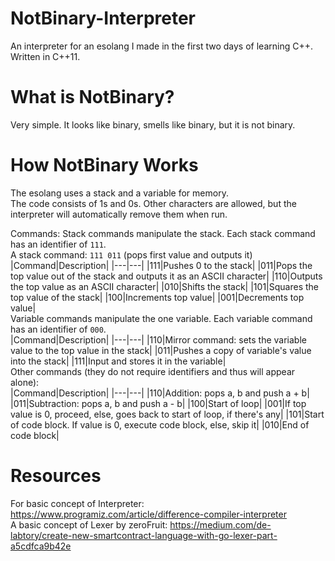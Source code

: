# NotBinary-Interpreter
An interpreter for an esolang I made in the first two days of learning C++.
<br>
Written in C++11.

# What is NotBinary?
Very simple. It looks like binary, smells like binary, but it is not binary.

# How NotBinary Works
The esolang uses a stack and a variable for memory.
<br>
The code consists of 1s and 0s. Other characters are allowed, but the interpreter will automatically remove them when run.

Commands:
Stack commands manipulate the stack. Each stack command has an identifier of ``111``.
<br>
A stack command: ``111 011`` (pops first value and outputs it)
<br>
|Command|Description|
|---|---|
|111|Pushes 0 to the stack|
|011|Pops the top value out of the stack and outputs it as an ASCII character|
|110|Outputs the top value as an ASCII character|
|010|Shifts the stack|
|101|Squares the top value of the stack|
|100|Increments top value|
|001|Decrements top value|
<br>
Variable commands manipulate the one variable. Each variable command has an identifier of ``000``.
<br>
|Command|Description|
|---|---|
|110|Mirror command: sets the variable value to the top value in the stack|
|011|Pushes a copy of variable's value into the stack|
|111|Input and stores it in the variable|
<br>
Other commands (they do not require identifiers and thus will appear alone):
<br>
|Command|Description|
|---|---|
|110|Addition: pops a, b and push a + b|
|011|Subtraction: pops a, b and push a - b|
|100|Start of loop|
|001|If top value is 0, proceed, else, goes back to start of loop, if there's any|
|101|Start of code block. If value is 0, execute code block, else, skip it|
|010|End of code block|

# Resources
For basic concept of Interpreter: https://www.programiz.com/article/difference-compiler-interpreter
<br>
A basic concept of Lexer by zeroFruit: https://medium.com/de-labtory/create-new-smartcontract-language-with-go-lexer-part-a5cdfca9b42e
